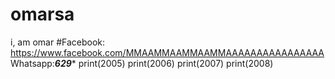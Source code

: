 # omarsa
i, am omar
#Facebook: https://www.facebook.com/MMAAMMAAMMAAMMAAAAAAAAAAAAAAAA
Whatsapp:***629****
print(2005)
print(2006)
print(2007)
print(2008)
